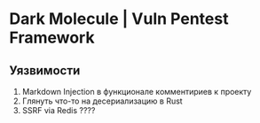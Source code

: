 # Dark Molecule | Vuln Pentest Framework

## Уязвимости

1. Markdown Injection в функционале комментириев к проекту
2. Глянуть что-то на десериализацию в Rust
3. SSRF via Redis ????

